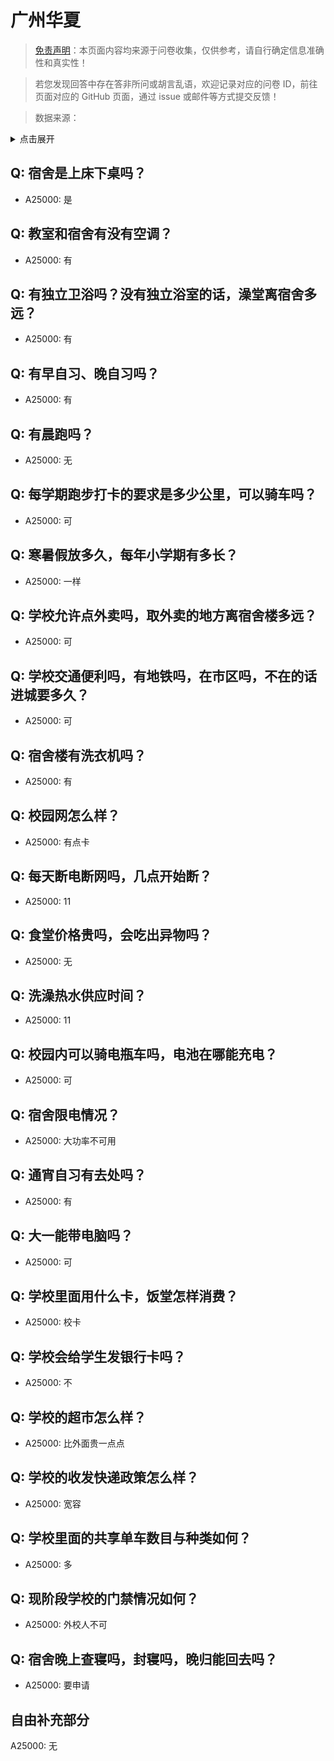 # 广州华夏

> [免责声明](https://colleges.chat/#_3)：本页面内容均来源于问卷收集，仅供参考，请自行确定信息准确性和真实性！

> 若您发现回答中存在答非所问或胡言乱语，欢迎记录对应的问卷 ID，前往页面对应的 GitHub 页面，通过 issue 或邮件等方式提交反馈！

> 数据来源：

<details><summary>点击展开</summary>
<ul>
<li>A25000: 匿名 (2024 年 06 月)</li>
</ul>
</details>

## Q: 宿舍是上床下桌吗？

- A25000: 是

## Q: 教室和宿舍有没有空调？

- A25000: 有

## Q: 有独立卫浴吗？没有独立浴室的话，澡堂离宿舍多远？

- A25000: 有

## Q: 有早自习、晚自习吗？

- A25000: 有

## Q: 有晨跑吗？

- A25000: 无

## Q: 每学期跑步打卡的要求是多少公里，可以骑车吗？

- A25000: 可

## Q: 寒暑假放多久，每年小学期有多长？

- A25000: 一样

## Q: 学校允许点外卖吗，取外卖的地方离宿舍楼多远？

- A25000: 可

## Q: 学校交通便利吗，有地铁吗，在市区吗，不在的话进城要多久？

- A25000: 可

## Q: 宿舍楼有洗衣机吗？

- A25000: 有

## Q: 校园网怎么样？

- A25000: 有点卡

## Q: 每天断电断网吗，几点开始断？

- A25000: 11

## Q: 食堂价格贵吗，会吃出异物吗？

- A25000: 无

## Q: 洗澡热水供应时间？

- A25000: 11

## Q: 校园内可以骑电瓶车吗，电池在哪能充电？

- A25000: 可

## Q: 宿舍限电情况？

- A25000: 大功率不可用

## Q: 通宵自习有去处吗？

- A25000: 有

## Q: 大一能带电脑吗？

- A25000: 可

## Q: 学校里面用什么卡，饭堂怎样消费？

- A25000: 校卡

## Q: 学校会给学生发银行卡吗？

- A25000: 不

## Q: 学校的超市怎么样？

- A25000: 比外面贵一点点

## Q: 学校的收发快递政策怎么样？

- A25000: 宽容

## Q: 学校里面的共享单车数目与种类如何？

- A25000: 多

## Q: 现阶段学校的门禁情况如何？

- A25000: 外校人不可

## Q: 宿舍晚上查寝吗，封寝吗，晚归能回去吗？

- A25000: 要申请

## 自由补充部分

A25000: 无